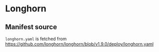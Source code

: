 # Longhorn

## Manifest source

`longhorn.yaml` is fetched from <https://github.com/longhorn/longhorn/blob/v1.9.0/deploy/longhorn.yaml>
